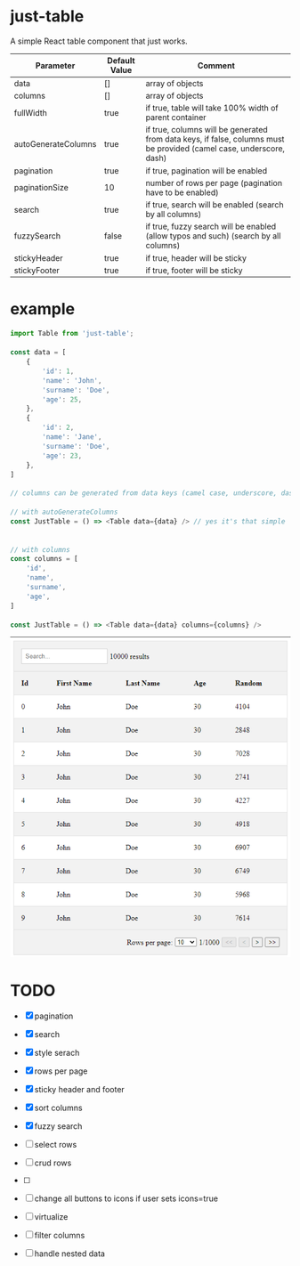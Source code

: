 # just-table
A simple React table component that just works.  



| Parameter | Default Value | Comment |
| --- | --- | --- |
| data | [] | array of objects |
| columns | [] | array of objects |
| fullWidth | true | if true, table will take 100% width of parent container |
| autoGenerateColumns | true | if true, columns will be generated from data keys, if false, columns must be provided (camel case, underscore, dash) |
| pagination | true | if true, pagination will be enabled |
| paginationSize | 10 | number of rows per page (pagination have to be enabled) |
| search | true | if true, search will be enabled (search by all columns) |
| fuzzySearch | false | if true, fuzzy search will be enabled (allow typos and such) (search by all columns) |
| stickyHeader | true | if true, header will be sticky |
| stickyFooter | true | if true, footer will be sticky |

# example
```javascript
import Table from 'just-table';

const data = [
    {
        'id': 1,
        'name': 'John',
        'surname': 'Doe',
        'age': 25,
    },
    {
        'id': 2,
        'name': 'Jane',
        'surname': 'Doe',
        'age': 23,
    },
]

// columns can be generated from data keys (camel case, underscore, dash) if autoGenerateColumns is true or columns can be provided manually

// with autoGenerateColumns
const JustTable = () => <Table data={data} /> // yes it's that simple


// with columns
const columns = [
    'id',
    'name',
    'surname',
    'age',
]

const JustTable = () => <Table data={data} columns={columns} />
```

![Alt text](image.png)



# TODO
- [x] pagination
- [x] search
- [x] style serach
- [x] rows per page
- [x] sticky header and footer
- [x] sort columns
- [x] fuzzy search
- [ ] select rows
- [ ] crud rows
- [ ] 
- [ ] change all buttons to icons if user sets icons=true
- [ ] virtualize
- [ ] filter columns
- [ ] handle nested data



